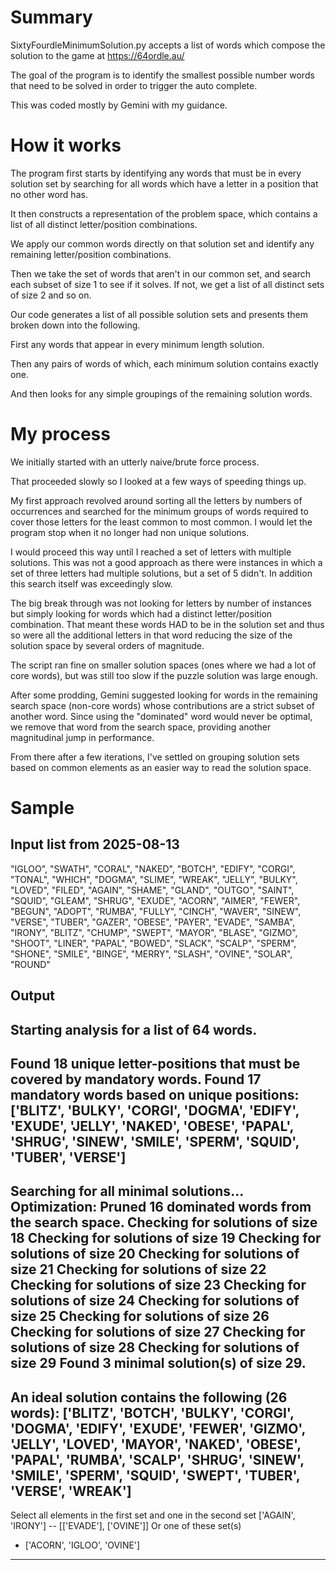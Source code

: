 # Summary

SixtyFourdleMinimumSolution.py accepts a list of words which compose the solution to the game at https://64ordle.au/

The goal of the program is to identify the smallest possible number words that need to be solved in order to trigger the auto complete. 

This was coded mostly by Gemini with my guidance. 

# How it works

The program first starts by identifying any words that must be in every solution set by searching for all words which have a letter in a position that no other word has. 

It then constructs a representation of the problem space, which contains a list of all distinct letter/position combinations.

We apply our common words directly on that solution set and identify any remaining letter/position combinations.

Then we take the set of words that aren't in our common set, and search each subset of size 1 to see if it solves. If not, we get a list of all distinct sets of size 2 and so on. 

Our code generates a list of all possible solution sets and presents them broken down into the following. 

First any words that appear in every minimum length solution. 

Then any pairs of words of which, each minimum solution contains exactly one. 

And then looks for any simple groupings of the remaining solution words. 

# My process

We initially started with an utterly naive/brute force process. 

That proceeded slowly so I looked at a few ways of speeding things up. 

My first approach revolved around sorting all the letters by numbers of occurrences and searched for the minimum groups of words required to cover those letters for the least common to most common. I would let the program stop when it no longer had non unique solutions. 

I would proceed this way until I reached a set of letters with multiple solutions. This was not a good approach as there were instances in which a set of three letters had multiple solutions, but a set of 5 didn't. In addition this search itself was exceedingly slow. 

The big break through was not looking for letters by number of instances but simply looking for words which had a distinct letter/position combination. That meant these words HAD to be in the solution set and thus so were all the additional letters in that word reducing the size of the solution space by several orders of magnitude.

The script ran fine on smaller solution spaces (ones where we had a lot of core words), but was still too slow if the puzzle solution was large enough. 

After some prodding, Gemini suggested looking for words in the remaining search space (non-core words) whose contributions are a strict subset of another word. Since using the "dominated" word would never be optimal, we remove that word from the search space, providing another magnitudinal jump in performance.

From there after a few iterations, I've settled on grouping solution sets based on common elements as an easier way to read the solution space.

# Sample

## Input list from 2025-08-13

"IGLOO", "SWATH", "CORAL", "NAKED", "BOTCH", "EDIFY", "CORGI", "TONAL",	"WHICH", "DOGMA", "SLIME", "WREAK", "JELLY", "BULKY", "LOVED", "FILED", "AGAIN", "SHAME", "GLAND", "OUTGO", "SAINT", "SQUID", "GLEAM", "SHRUG",	"EXUDE", "ACORN", "AIMER", "FEWER", "BEGUN", "ADOPT", "RUMBA", "FULLY",	"CINCH", "WAVER", "SINEW", "VERSE", "TUBER", "GAZER", "OBESE", "PAYER",	"EVADE", "SAMBA", "IRONY", "BLITZ", "CHUMP", "SWEPT", "MAYOR", "BLASE", "GIZMO", "SHOOT", "LINER", "PAPAL", "BOWED", "SLACK", "SCALP", "SPERM",	"SHONE", "SMILE", "BINGE", "MERRY", "SLASH", "OVINE", "SOLAR", "ROUND"

## Output

Starting analysis for a list of 64 words.
--------------------------------------------------
Found 18 unique letter-positions that must be covered by mandatory words.
Found 17 mandatory words based on unique positions: ['BLITZ', 'BULKY', 'CORGI', 'DOGMA', 'EDIFY', 'EXUDE', 'JELLY', 'NAKED', 'OBESE', 'PAPAL', 'SHRUG', 'SINEW', 'SMILE', 'SPERM', 'SQUID', 'TUBER', 'VERSE']
--------------------------------------------------
Searching for all minimal solutions...
Optimization: Pruned 16 dominated words from the search space.
Checking for solutions of size 18
Checking for solutions of size 19
Checking for solutions of size 20
Checking for solutions of size 21
Checking for solutions of size 22
Checking for solutions of size 23
Checking for solutions of size 24
Checking for solutions of size 25
Checking for solutions of size 26
Checking for solutions of size 27
Checking for solutions of size 28
Checking for solutions of size 29
Found 3 minimal solution(s) of size 29.
--------------------------------------------------
An ideal solution contains the following (26 words):
  ['BLITZ', 'BOTCH', 'BULKY', 'CORGI', 'DOGMA', 'EDIFY', 'EXUDE', 'FEWER', 'GIZMO', 'JELLY', 'LOVED', 'MAYOR', 'NAKED', 'OBESE', 'PAPAL', 'RUMBA', 'SCALP', 'SHRUG', 'SINEW', 'SMILE', 'SPERM', 'SQUID', 'SWEPT', 'TUBER', 'VERSE', 'WREAK']
--------------------------------------------------
Select all elements in the first set and one in the second set
  ['AGAIN', 'IRONY'] -- [['EVADE'], ['OVINE']]
Or one of these set(s)
  - ['ACORN', 'IGLOO', 'OVINE']
--------------------------------------------------